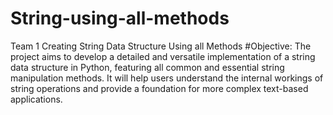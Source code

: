 # String-using-all-methods
Team 1 Creating String Data Structure Using all Methods
#Objective: The project aims to develop a detailed and versatile implementation of a string data structure in Python, featuring all common and essential string manipulation methods. It will help users understand the internal workings of string operations and provide a foundation for more complex text-based applications.

